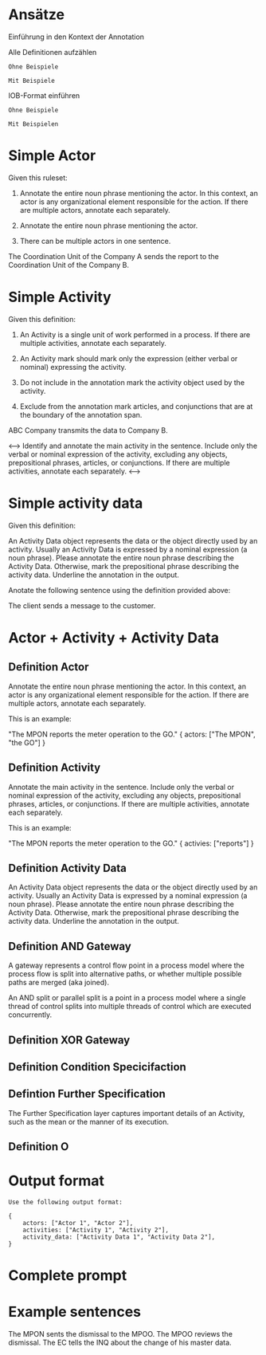 # Ansätze

Einführung in den Kontext der Annotation

Alle Definitionen aufzählen

    Ohne Beispiele

    Mit Beispiele

IOB-Format einführen

    Ohne Beispiele

    Mit Beispielen

# Simple Actor

Given this ruleset:

1. Annotate the entire noun phrase mentioning the actor. In this context, an actor is any organizational element responsible for the action. If there are multiple actors, annotate each separately.

2. Annotate the entire noun phrase mentioning the actor.

3. There can be multiple actors in one sentence.

The Coordination Unit of the Company A sends the report to the Coordination Unit of the Company B.

# Simple Activity

Given this definition:

1. An Activity is a single unit of work performed in a process. If there are multiple activities, annotate each separately.

2. An Activity mark should mark only the expression (either verbal or nominal) expressing the activity.

3. Do not include in the annotation mark the activity object used by the activity.

4. Exclude from the annotation mark articles, and conjunctions that are at the boundary of the annotation span.

ABC Company transmits the data to Company B.

<-->
Identify and annotate the main activity in the sentence. Include only the verbal or nominal expression of the activity, excluding any objects, prepositional phrases, articles, or conjunctions. If there are multiple activities, annotate each separately.
<-->

# Simple activity data

Given this definition:

An Activity Data object represents the data or the object directly used by an activity. Usually an Activity Data is expressed by a nominal expression (a noun phrase). Please annotate the entire noun phrase describing the Activity Data. Otherwise, mark the prepositional phrase describing the activity data. Underline the annotation in the output.

Anotate the following sentence using the definition provided above:

The client sends a message to the customer.

# Actor + Activity + Activity Data

## Definition Actor

Annotate the entire noun phrase mentioning the actor. In this context, an actor is any organizational element responsible for the action. If there are multiple actors, annotate each separately.

This is an example:

"The MPON reports the meter operation to the GO."
{ actors: ["The MPON", "the GO"] }

## Definition Activity

Annotate the main activity in the sentence. Include only the verbal or nominal expression of the activity, excluding any objects, prepositional phrases, articles, or conjunctions. If there are multiple activities, annotate each separately.

This is an example:

"The MPON reports the meter operation to the GO."
{ activies: ["reports"] }

## Definition Activity Data

An Activity Data object represents the data or the object directly used by an activity. Usually an Activity Data is expressed by a nominal expression (a noun phrase). Please annotate the entire noun phrase describing the Activity Data. Otherwise, mark the prepositional phrase describing the activity data. Underline the annotation in the output.

## Definition AND Gateway

A gateway represents a control flow point in a process model where the process flow is split into alternative paths, or whether multiple possible paths are merged (aka joined).

An AND split or parallel split is a point in a process model where a single thread of control splits into multiple threads of control which are executed concurrently.

## Definition XOR Gateway

## Definition Condition Specicifaction

## Defintion Further Specification

The Further Specification layer captures important details of an Activity, such as the mean or the manner of its execution.

## Definition O

# Output format

```
Use the following output format:

{
    actors: ["Actor 1", "Actor 2"],
    activities: ["Activity 1", "Activity 2"],
    activity_data: ["Activity Data 1", "Activity Data 2"],
}
```

# Complete prompt

# Example sentences

The MPON sents the dismissal to the MPOO.
The MPOO reviews the dismissal.
The EC tells the INQ about the change of his master data.
